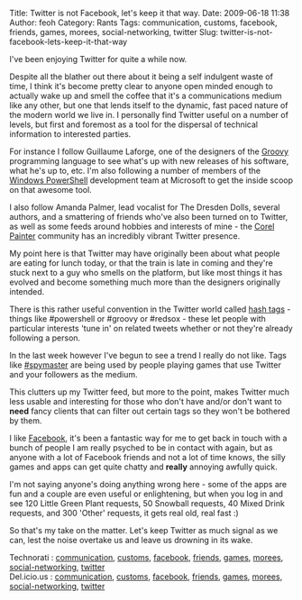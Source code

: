 Title: Twitter is not Facebook, let's keep it that way.
Date: 2009-06-18 11:38
Author: feoh
Category: Rants
Tags: communication, customs, facebook, friends, games, morees, social-networking, twitter
Slug: twitter-is-not-facebook-lets-keep-it-that-way

I've been enjoying Twitter for quite a while now.

Despite all the blather out there about it being a self indulgent waste
of time, I think it's become pretty clear to anyone open minded enough
to actually wake up and smell the coffee that it's a communications
medium like any other, but one that lends itself to the dynamic, fast
paced nature of the modern world we live in. I personally find Twitter
useful on a number of levels, but first and foremost as a tool for the
dispersal of technical information to interested parties.

For instance I follow Guillaume Laforge, one of the designers of the
[Groovy](http://groovy.codehaus.org/ "The Groovy Programming Language")
programming language to see what's up with new releases of his software,
what he's up to, etc. I'm also following a number of members of the
[Windows
PowerShell](http://blogs.msdn.com/powershell/ "Windows PowerShell")
development team at Microsoft to get the inside scoop on that awesome
tool.

I also follow Amanda Palmer, lead vocalist for The Dresden Dolls,
several authors, and a smattering of friends who've also been turned on
to Twitter, as well as some feeds around hobbies and interests of mine -
the [Corel Painter](http://blog.paintermagazine.co.uk/ "Corel Painter")
community has an incredibly vibrant Twitter presence.

My point here is that Twitter may have originally been about what people
are eating for lunch today, or that the train is late in coming and
they're stuck next to a guy who smells on the platform, but like most
things it has evolved and become something much more than the designers
originally intended.

There is this rather useful convention in the Twitter world called [hash
tags](http://tagdef.com/ "hash tag definitions") - things like
\#powershell or \#groovy or \#redsox - these let people with particular
interests 'tune in' on related tweets whether or not they're already
following a person.

In the last week however I've begun to see a trend I really do not like.
Tags like [\#spymaster](http://playspymaster.com/ "Spymaster") are being
used by people playing games that use Twitter and your followers as the
medium.

This clutters up my Twitter feed, but more to the point, makes Twitter
much less usable and interesting for those who don't have and/or don't
want to **need** fancy clients that can filter out certain tags so they
won't be bothered by them.

I like [Facebook](http://www.facebook.com/), it's been a fantastic way
for me to get back in touch with a bunch of people I am really psyched
to be in contact with again, but as anyone with a lot of Facebook
friends and not a lot of time knows, the silly games and apps can get
quite chatty and **really** annoying awfully quick.

I'm not saying anyone's doing anything wrong here - some of the apps are
fun and a couple are even useful or enlightening, but when you log in
and see 120 Little Green Plant requests, 50 Snowball requests, 40 Mixed
Drink requests, and 300 'Other' requests, it gets real old, real fast :)

So that's my take on the matter. Let's keep Twitter as much signal as we
can, lest the noise overtake us and leave us drowning in its wake.

<!-- Tag links generated by Zoundry Raven. Do not manually edit. http://www.zoundryraven.com -->
<span class="ztags"><span class="ztagspace">Technorati</span> :
[communication](http://www.technorati.com/tag/communication),
[customs](http://www.technorati.com/tag/customs),
[facebook](http://www.technorati.com/tag/facebook),
[friends](http://www.technorati.com/tag/friends),
[games](http://www.technorati.com/tag/games),
[morees](http://www.technorati.com/tag/morees),
[social-networking](http://www.technorati.com/tag/social-networking),
[twitter](http://www.technorati.com/tag/twitter)</span>  
<span class="ztags"><span class="ztagspace">Del.icio.us</span> :
[communication](http://del.icio.us/tag/communication),
[customs](http://del.icio.us/tag/customs),
[facebook](http://del.icio.us/tag/facebook),
[friends](http://del.icio.us/tag/friends),
[games](http://del.icio.us/tag/games),
[morees](http://del.icio.us/tag/morees),
[social-networking](http://del.icio.us/tag/social-networking),
[twitter](http://del.icio.us/tag/twitter)</span>
